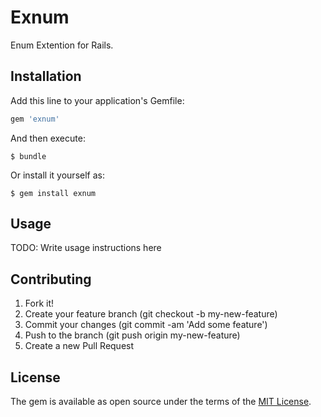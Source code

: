 # Exnum

Enum Extention for Rails.

## Installation

Add this line to your application's Gemfile:

```ruby
gem 'exnum'
```

And then execute:

    $ bundle

Or install it yourself as:

    $ gem install exnum

## Usage

TODO: Write usage instructions here

## Contributing

1. Fork it!
1. Create your feature branch (git checkout -b my-new-feature)
1. Commit your changes (git commit -am 'Add some feature')
1. Push to the branch (git push origin my-new-feature)
1. Create a new Pull Request

## License

The gem is available as open source under the terms of the [MIT License](http://opensource.org/licenses/MIT).


